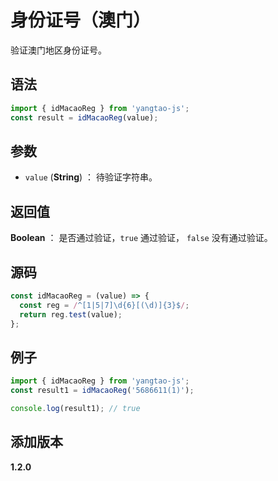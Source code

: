 # 身份证号（澳门）

验证澳门地区身份证号。

## 语法

```js
import { idMacaoReg } from 'yangtao-js';
const result = idMacaoReg(value);
```

## 参数

- `value` (**String**) ： 待验证字符串。

## 返回值

**Boolean** ： 是否通过验证，`true` 通过验证， `false` 没有通过验证。

## 源码

```js
const idMacaoReg = (value) => {
  const reg = /^[1|5|7]\d{6}[(\d)]{3}$/;
  return reg.test(value);
};
```

## 例子

```js
import { idMacaoReg } from 'yangtao-js';
const result1 = idMacaoReg('5686611(1)');

console.log(result1); // true
```

## 添加版本

**1.2.0**
